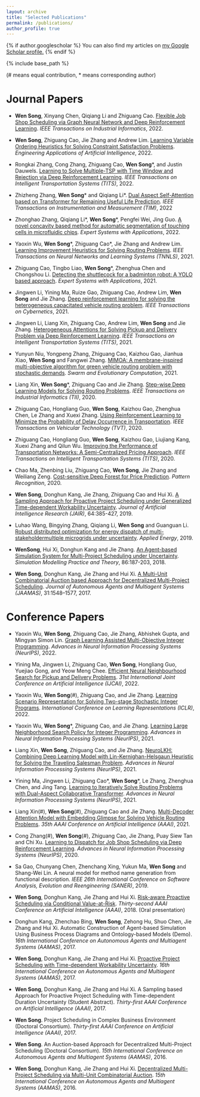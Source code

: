 ```yaml
---
layout: archive
title: "Selected Publications"
permalink: /publications/
author_profile: true
---
```


{% if author.googlescholar %}
  You can also find my articles on <u><a href="{{author.googlescholar}}">my Google Scholar profile</a>.</u>
{% endif %}

{% include base_path %}

(# means equal contribution, * means corresponding author)

Journal Papers
======
* **Wen Song**, Xinyang Chen, Qiqiang Li and Zhiguang Cao. [Flexible Job Shop Scheduling via Graph Neural Network and Deep Reinforcement Learning](https://ieeexplore.ieee.org/document/9826438). *IEEE Transactions on Industrial Informatics*, 2022.

* **Wen Song**, Zhiguang Cao, Jie Zhang and Andrew Lim. [Learning Variable Ordering Heuristics for Solving Constraint Satisfaction Problems](https://www.sciencedirect.com/science/article/pii/S0952197621004255). *Engineering Applications of Artificial Intelligence*, 2022.

* Rongkai Zhang, Cong Zhang, Zhiguang Cao, **Wen Song**\*, and Justin Dauwels. [Learning to Solve Multiple-TSP with Time Window and Rejection via Deep Reinforcement Learning](https://ieeexplore.ieee.org/document/9901466). *IEEE Transactions on Intelligent Transportation Systems (TITS)*, 2022. 


* Zhizheng Zhang, **Wen Song**\* and Qiqiang Li\*. [Dual Aspect Self-Attention based on Transformer for Remaining Useful Life Prediction](https://ieeexplore.ieee.org/document/9737516). *IEEE Transactions on Instrumentation and Measurement (TIM)*, 2022

* Zhonghao Zhang, Qiqiang Li\*, **Wen Song**\*, Pengfei Wei, Jing Guo. [A novel concavity based method for automatic segmentation of touching cells in microfluidic chips](https://www.sciencedirect.com/science/article/pii/S0957417422007692). *Expert Systems with Applications*, 2022.

* Yaoxin Wu, **Wen Song**\*, Zhiguang Cao\*, Jie Zhang and Andrew Lim. [Learning Improvement Heuristics for Solving Routing Problems](https://ieeexplore.ieee.org/document/9393606). *IEEE Transactions on Neural Networks and Learning Systems (TNNLS)*, 2021.

* Zhiguang Cao, Tingbo Liao, **Wen Song**\*, Zhenghua Chen and Chongshou Li. [Detecting the shuttlecock for a badminton robot: A YOLO based approach](https://www.sciencedirect.com/science/article/abs/pii/S0957417420306436). *Expert Systems with Applications*, 2021.

* Jingwen Li, Yining Ma, Ruize Gao, Zhiguang Cao, Andrew Lim, **Wen Song** and Jie Zhang. [Deep reinforcement learning for solving the heterogeneous capacitated vehicle routing problem](https://ieeexplore.ieee.org/abstract/document/9547060/). *IEEE Transactions on Cybernetics*, 2021.

* Jingwen Li, Liang Xin, Zhiguang Cao, Andrew Lim, **Wen Song** and Jie Zhang. [Heterogeneous Attentions for Solving Pickup and Delivery Problem via Deep Reinforcement Learning](https://ieeexplore.ieee.org/abstract/document/9352489/). *IEEE Transactions on Intelligent Transportation Systems (TITS)*, 2021.

* Yunyun Niu, Yongpeng Zhang, Zhiguang Cao, Kaizhou Gao, Jianhua Xiao, **Wen Song** and Fangwei Zhang. [MIMOA: A membrane-inspired multi-objective algorithm for green vehicle routing problem with stochastic demands](https://www.sciencedirect.com/science/article/pii/S221065022030420X). *Swarm and Evolutionary Computation*, 2021.

* Liang Xin, **Wen Song**\*, Zhiguang Cao and Jie Zhang. [Step-wise Deep Learning Models for Solving Routing Problems](https://ieeexplore.ieee.org/abstract/document/9226142/). *IEEE Transactions on Industrial Informatics (TII)*, 2020.

* Zhiguang Cao, Hongliang Guo, **Wen Song**, Kaizhou Gao, Zhenghua Chen, Le Zhang and Xuexi Zhang. [Using Reinforcement Learning to Minimize the Probability of Delay Occurrence in Transportation](https://ieeexplore.ieee.org/document/8952783). *IEEE Transactions on Vehicular Technology (TVT)*, 2020.

* Zhiguang Cao, Hongliang Guo, **Wen Song**, Kaizhou Gao, Liujiang Kang, Xuexi Zhang and Qilun Wu. [Improving the Performance of Transportation Networks: A Semi-Centralized Pricing Approach](https://ieeexplore.ieee.org/abstract/document/9098067). *IEEE Transactions on Intelligent Transportation Systems (TITS)*, 2020.

* Chao Ma, Zhenbing Liu, Zhiguang Cao, **Wen Song**, Jie Zhang and Weiliang Zeng. [Cost-sensitive Deep Forest for Price Prediction](https://www.sciencedirect.com/science/article/abs/pii/S0031320320303022?via%3Dihub). *Pattern Recognition*, 2020.

* **Wen Song**, Donghun Kang, Jie Zhang, Zhiguang Cao and Hui Xi.  [A Sampling Approach for Proactive Project Scheduling under Generalized Time-dependent Workability Uncertainty](https://www.jair.org/index.php/jair/article/view/11369/26476). *Journal of Artificial Intelligence Research (JAIR)*, 64:385-427, 2019.

* Luhao Wang, Bingying Zhang, Qiqiang Li, **Wen Song** and Guanguan Li. [Robust distributed optimization for energy dispatch of multi-stakeholdermultiple microgrids under uncertainty](https://www.sciencedirect.com/science/article/abs/pii/S0306261919315326). *Applied Energy*, 2019. 

* **WenSong**, Hui Xi, Donghun Kang and Jie Zhang. [An Agent-based Simulation System for Multi-Project Scheduling under Uncertainty](https://www.sciencedirect.com/science/article/pii/S1569190X18300728). *Simulation Modelling Practice and Theory*, 86:187-203, 2018. 

* **Wen Song**, Donghun Kang, Jie Zhang and Hui Xi. [A Multi-Unit Combinatorial Auction based Approach for Decentralized Multi-Project Scheduling](https://link.springer.com/article/10.1007/s10458-017-9370-z). *Journal of Autonomous Agents and Multiagent Systems (JAAMAS)*, 31:1548–1577, 2017.


Conference Papers
=======
* Yaoxin Wu, **Wen Song**, Zhiguang Cao, Jie Zhang, Abhishek Gupta, and Mingyan Simon Lin. [Graph Learning Assisted Multi-Objective Integer Programming](). *Advances in Neural Information Processing Systems (NeurIPS)*, 2022.

* Yining Ma, Jingwen Li, Zhiguang Cao, **Wen Song**, Hongliang Guo, Yuejiao Gong, and Yeow Meng Chee. [Efficient Neural Neighbourhood Search for Pickup and Delivery Problems](https://arxiv.org/abs/2204.11399). *31st International Joint Conference on Artificial Intelligence (IJCAI)*, 2022.

* Yaoxin Wu, **Wen Song**(#), Zhiguang Cao, and Jie Zhang. [Learning Scenario Representation for Solving Two-stage Stochastic Integer Programs](https://openreview.net/pdf?id=06Wy2BtxXrz). *International Conference on Learning Representations (ICLR)*, 2022.

* Yaoxin Wu, **Wen Song**\*, Zhiguang Cao, and Jie Zhang. [Learning Large Neighborhood Search Policy for Integer Programming](https://arxiv.org/pdf/2111.03466.pdf). *Advances in Neural Information Processing Systems (NeurIPS)*, 2021.

* Liang Xin, **Wen Song**, Zhiguang Cao, and Jie Zhang. [NeuroLKH: Combining Deep Learning Model with Lin-Kernighan-Helsgaun Heuristic for Solving the Traveling Salesman Problem](https://arxiv.org/pdf/2110.07983.pdf). *Advances in Neural Information Processing Systems (NeurIPS)*, 2021.

* Yining Ma, Jingwen Li, Zhiguang Cao\*, **Wen Song**\*, Le Zhang, Zhenghua Chen, and Jing Tang. [Learning to Iteratively Solve Routing Problems with Dual-Aspect Collaborative Transformer](https://arxiv.org/pdf/2110.02544.pdf). *Advances in Neural Information Processing Systems (NeurIPS)*, 2021.

* Liang Xin(#), **Wen Song**(#), Zhiguang Cao and Jie Zhang. [Multi-Decoder Attention Model with Embedding Glimpse for Solving Vehicle Routing Problems](https://arxiv.org/pdf/2012.10638.pdf). *35th AAAI Conference on Artificial Intelligence (AAAI)*, 2021.

* Cong Zhang(#), **Wen Song**(#), Zhiguang Cao, Jie Zhang, Puay Siew Tan and Chi Xu. [Learning to Dispatch for Job Shop Scheduling via Deep Reinforcement Learning](https://arxiv.org/pdf/2010.12367.pdf). *Advances in Neural Information Processing Systems (NeurIPS)*, 2020.

* Sa Gao, Chunyang Chen, Zhenchang Xing, Yukun Ma, **Wen Song** and Shang-Wei Lin. A neural model for method name generation from functional description. *IEEE 26th International Conference on Software Analysis, Evolution and Reengineering (SANER)*, 2019.

* **Wen Song**, Donghun Kang, Jie Zhang and Hui Xi. [Risk-aware Proactive Scheduling via Conditional Value-at-Risk](https://aaai.org/ocs/index.php/AAAI/AAAI18/paper/view/16228/16200). *Thirty-second AAAI Conference on Artificial Intelligence (AAAI)*, 2018. (Oral presentation)

* Donghun Kang, Zhenchao Bing, **Wen Song**, Zehong Hu, Shuo Chen, Jie Zhang and Hui Xi. Automatic Construction of Agent-based Simulation Using Business Process Diagrams and Ontology-based Models (Demo). *16th International Conference on Autonomous Agents and Multiagent Systems (AAMAS)*, 2017.

* **Wen Song**, Donghun Kang, Jie Zhang and Hui Xi. [Proactive Project Scheduling with Time-dependent Workability Uncertainty](http://www.ifaamas.org/Proceedings/aamas2017/pdfs/p221.pdf). *16th International Conference on Autonomous Agents and Multiagent Systems (AAMAS)*, 2017.

* **Wen Song**, Donghun Kang, Jie Zhang and Hui Xi. A Sampling based Approach for Proactive Project Scheduling with Time-dependent Duration Uncertainty (Student Abstract). *Thirty-first AAAI Conference on Artificial Intelligence (AAAI)*, 2017.

* **Wen Song**. Project Scheduling in Complex Business Environment (Doctoral Consortium). *Thirty-first AAAI Conference on Artificial Intelligence (AAAI)*, 2017.

* **Wen Song**. An Auction-based Approach for Decentralized Multi-Project Scheduling (Doctoral Consortium). *15th International Conference on Autonomous Agents and Multiagent Systems (AAMAS)*, 2016.

* **Wen Song**, Donghun Kang, Jie Zhang and Hui Xi. [Decentralized Multi-Project Scheduling via Multi-Unit Combinatorial Auction](http://www.ifaamas.org/Proceedings/aamas2016/pdfs/p836.pdf). *15th International Conference on Autonomous Agents and Multiagent Systems (AAMAS)*, 2016. 
